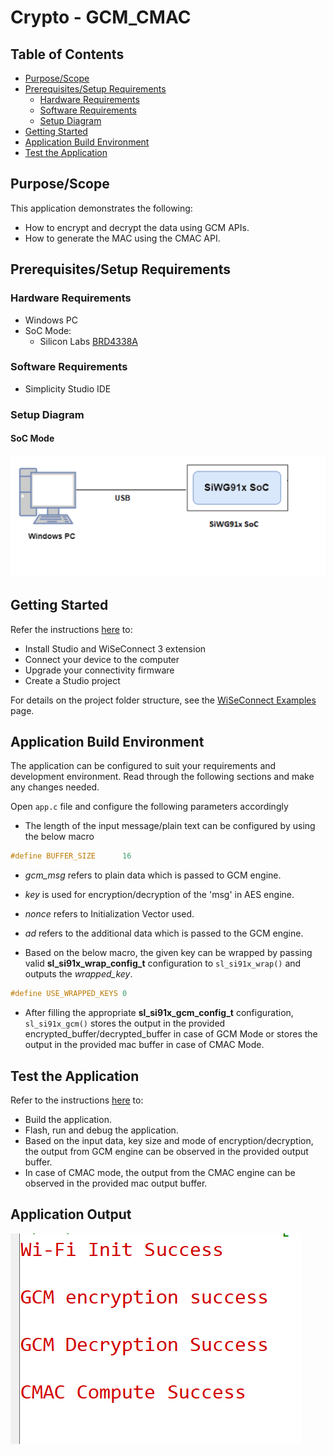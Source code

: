 # Crypto - GCM_CMAC

## Table of Contents

- [Purpose/Scope](#purposescope) 
- [Prerequisites/Setup Requirements](#prerequisitessetup-requirements)
  - [Hardware Requirements](#hardware-requirements)
  - [Software Requirements](#software-requirements)
  - [Setup Diagram](#setup-diagram)
- [Getting Started](#getting-started)
- [Application Build Environment](#application-build-environment)
- [Test the Application](#test-the-application)

## Purpose/Scope

This application demonstrates the following:
 - How to encrypt and decrypt the data using GCM APIs.
 - How to generate the MAC using the CMAC API.

## Prerequisites/Setup Requirements

### Hardware Requirements

- Windows PC
- SoC Mode:
  - Silicon Labs [BRD4338A](https://www.silabs.com/)

### Software Requirements

- Simplicity Studio IDE

### Setup Diagram

#### SoC Mode 

![Figure: Setup Diagram SoC Mode for Crypto GCM_CMAC Example](resources/readme/setup_diagram_soc.png)

## Getting Started

Refer the instructions [here](https://docs.silabs.com/wiseconnect/latest/wiseconnect-getting-started/) to:

- Install Studio and WiSeConnect 3 extension
- Connect your device to the computer
- Upgrade your connectivity firmware
- Create a Studio project

For details on the project folder structure, see the [WiSeConnect Examples](https://docs.silabs.com/wiseconnect/latest/wiseconnect-examples/#example-folder-structure) page.

## Application Build Environment

The application can be configured to suit your requirements and development environment. Read through the following sections and make any changes needed.

Open `app.c` file and configure the following parameters accordingly

- The length of the input message/plain text can be configured by using the below macro

```c
#define BUFFER_SIZE      16
```

- *gcm_msg* refers to plain data which is passed to GCM engine.
- *key* is used for encryption/decryption of the 'msg' in AES engine.
- *nonce* refers to Initialization Vector used.
- *ad* refers to the additional data which is passed to the GCM engine.

- Based on the below macro, the given key can be wrapped by passing valid **sl_si91x_wrap_config_t** configuration to `sl_si91x_wrap()` and outputs the *wrapped_key*.

```c
#define USE_WRAPPED_KEYS 0
```

- After filling the appropriate **sl_si91x_gcm_config_t** configuration, `sl_si91x_gcm()` stores the output in the provided encrypted_buffer/decrypted_buffer in case of GCM Mode or stores the output in the provided mac buffer in case of CMAC Mode.

## Test the Application

Refer to the instructions [here](https://docs.silabs.com/wiseconnect/latest/wiseconnect-getting-started/) to:

- Build the application.
- Flash, run and debug the application.
- Based on the input data, key size and mode of encryption/decryption, the output from GCM engine can be observed in the provided output buffer.
- In case of CMAC mode, the output from the CMAC engine can be observed in the provided mac output buffer.

## Application Output

![Output](resources/readme/output.png)